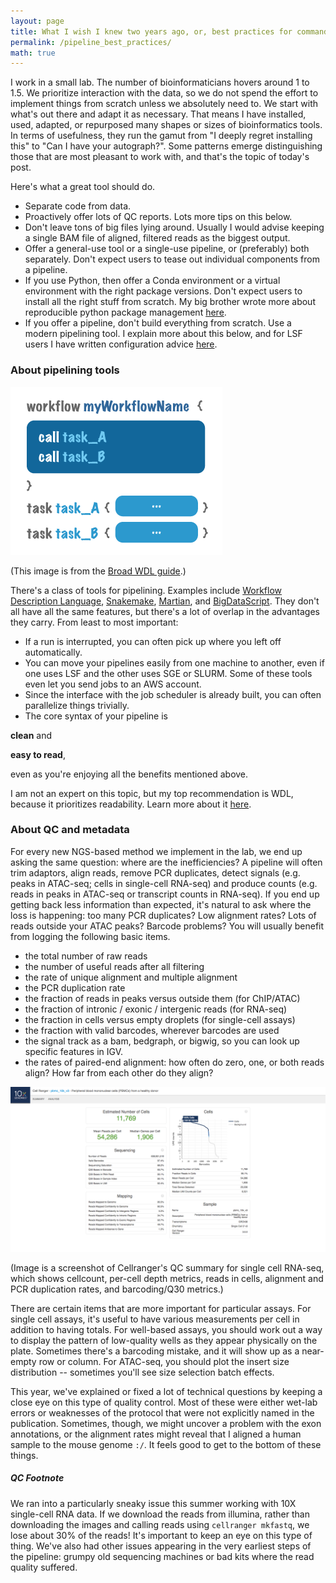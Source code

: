 ```yaml
---
layout: page
title: What I wish I knew two years ago, or, best practices for command-line tools in bioinformatics 
permalink: /pipeline_best_practices/
math: true
---
```


I work in a small lab. The number of bioinformaticians hovers around 1 to 1.5. We prioritize interaction with the data, so we do not spend the effort to implement things from scratch unless we absolutely need to. We start with what's out there and adapt it as necessary. That means I have installed, used, adapted, or repurposed many shapes or sizes of bioinformatics tools. In terms of usefulness, they run the gamut from "I deeply regret installing this" to "Can I have your autograph?". Some patterns emerge distinguishing those that are most pleasant to work with, and that's the topic of today's post.

Here's what a great tool should do. 

- Separate code from data.  
- Proactively offer lots of QC reports. Lots more tips on this below.
- Don't leave tons of big files lying around. Usually I would advise keeping a single BAM file of aligned, filtered reads as the biggest output.
- Offer a general-use tool or a single-use pipeline, or (preferably) both separately. Don't expect users to tease out individual components from a pipeline.
- If you use Python, then offer a Conda environment or a virtual environment with the right package versions. Don't expect users to install all the right stuff from scratch. My big brother wrote more about reproducible python package management [here](https://medium.com/knerd/best-practices-for-python-dependency-management-cc8d1913db82).
- If you offer a pipeline, don't build everything from scratch. Use a modern pipelining tool. I explain more about this below, and for LSF users I have written configuration advice [here](https://ekernf01.github.io/pipeline_lsf/).


### About pipelining tools

![](images/pipeline_WDL-workflow.png)

(This image is from the [Broad WDL guide](https://software.broadinstitute.org/wdl/documentation/structure).)

There's a class of tools for pipelining. Examples include [Workflow Description Language](),  [Snakemake](), [Martian](), and [BigDataScript](). They don't all have all the same features, but there's a lot of overlap in the advantages they carry. From least to most important:

- If a run is interrupted, you can often pick up where you left off automatically. 
- You can move your pipelines easily from one machine to another, even if one uses LSF and the other uses SGE or SLURM. Some of these tools even let you send jobs to an AWS account.
- Since the interface with the job scheduler is already built, you can often parallelize things trivially.
- The core syntax of your pipeline is 

 **clean** and 
 
 **easy to read**, 
 
 even as you're enjoying all the benefits mentioned above. 

I am not an expert on this topic, but my top recommendation is WDL, because it prioritizes readability. Learn more about it [here](https://software.broadinstitute.org/wdl/documentation/quickstart). 

### About QC and metadata

For every new NGS-based method we implement in the lab, we end up asking the same question: where are the inefficiencies? A pipeline will often trim adaptors, align reads, remove PCR duplicates, detect signals (e.g. peaks in ATAC-seq; cells in single-cell RNA-seq) and produce counts (e.g. reads in peaks in ATAC-seq or transcript counts in RNA-seq). If you end up getting back less information than expected, it's natural to ask where the loss is happening: too many PCR duplicates? Low alignment rates? Lots of reads outside your ATAC peaks? Barcode problems? You will usually benefit from logging the following basic items. 

- the total number of raw reads
- the number of useful reads after all filtering
- the rate of unique alignment and multiple alignment
- the PCR duplication rate 
- the fraction of reads in peaks versus outside them (for ChIP/ATAC)
- the fraction of intronic / exonic / intergenic reads (for RNA-seq)
- the fraction in cells versus empty droplets (for single-cell assays)
- the fraction with valid barcodes, wherever barcodes are used
- the signal track as a bam, bedgraph, or bigwig, so you can look up specific features in IGV. 
- the rates of paired-end alignment: how often do zero, one, or both reads align? How far from each other do they align? 

![](images/pipeline_10x_qc_screenshot.png)

(Image is a screenshot of Cellranger's QC summary for single cell RNA-seq, which shows cellcount, per-cell depth metrics, reads in cells, alignment and PCR duplication rates, and barcoding/Q30 metrics.)
 
There are certain items that are more important for particular assays. For single cell assays, it's useful to have various measurements per cell in addition to having totals. For well-based assays, you should work out a way to display the pattern of low-quality wells as they appear physically on the plate. Sometimes there's a barcoding mistake, and it will show up as a near-empty row or column. For ATAC-seq, you should plot the insert size distribution -- sometimes you'll see size selection batch effects.

This year, we've explained or fixed a lot of technical questions by keeping a close eye on this type of quality control. Most of these were either wet-lab errors or weaknesses of the protocol that were not explicitly named in the publication. Sometimes, though, we might uncover a problem with the exon annotations, or the alignment rates might reveal that I aligned a human sample to the mouse genome `:/`. It feels good to get to the bottom of these things.

##### QC Footnote

We ran into a particularly sneaky issue this summer working with 10X single-cell RNA data. If we download the reads from illumina, rather than downloading the images and calling reads using `cellranger mkfastq`, we lose about 30% of the reads! It's important to keep an eye on this type of thing. We've also had other issues appearing in the very earliest steps of the pipeline: grumpy old sequencing machines or bad kits where the read quality suffered.
